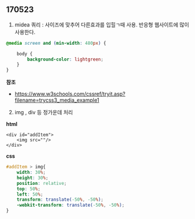 ## 170523

1. midea 쿼리 : 사이즈에 맞추어 다른효과를 입힐ㄱ때 사용. 반응형 웹사이트에 많이 사용한다.

~~~css
@media screen and (min-width: 480px) {

    body {
        background-color: lightgreen;
    }
}
~~~

**참조**
- https://www.w3schools.com/cssref/tryit.asp?filename=trycss3_media_example1

2. img , div 등 정가운데 처리

**html**
~~~
<div id="addItem">
	<img src=""/>
</div>
~~~

**css**
~~~css
#addItem > img{
    width: 30%;
    height: 30%;
    position: relative;
    top: 50%;
    left: 50%;
    transform: translate(-50%, -50%);
    -webkit-transform: translate(-50%, -50%);
}
~~~

